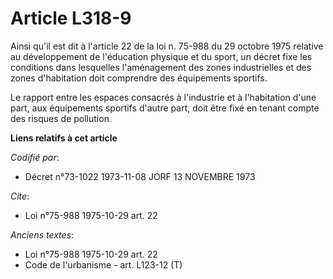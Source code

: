 # Article L318-9

Ainsi qu'il est dit à l'article 22 de la loi n. 75-988 du 29 octobre 1975 relative au développement de l'éducation physique
et du sport, un décret fixe les conditions dans lesquelles l'aménagement des zones industrielles et des zones d'habitation
doit comprendre des équipements sportifs.

Le rapport entre les espaces consacrés à l'industrie et à l'habitation d'une part, aux équipements sportifs d'autre part,
doit être fixé en tenant compte des risques de pollution.

**Liens relatifs à cet article**

_Codifié par_:

  - Décret n°73-1022 1973-11-08 JORF 13 NOVEMBRE 1973

_Cite_:

  - Loi n°75-988 1975-10-29 art. 22

_Anciens textes_:

  - Loi n°75-988 1975-10-29 art. 22
  - Code de l'urbanisme - art. L123-12 (T)
